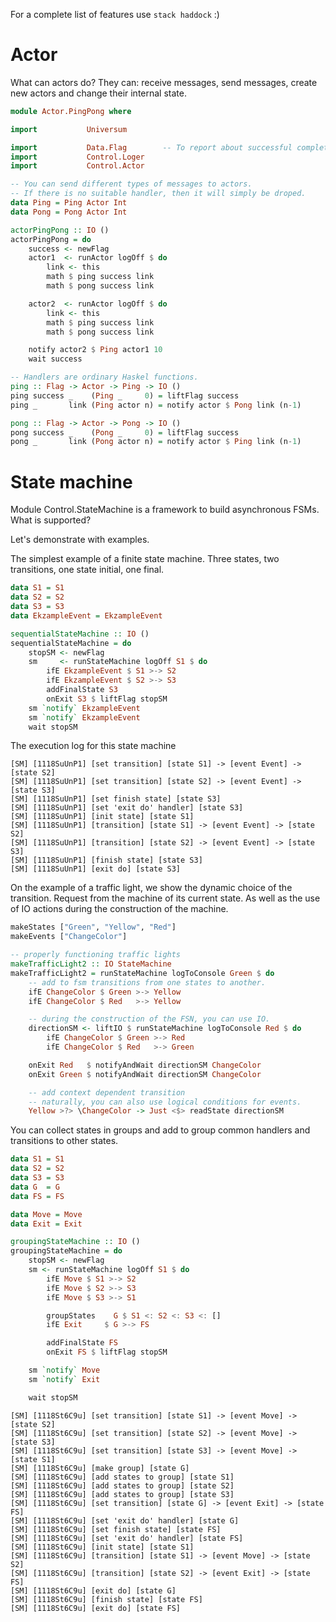 For a complete list of features use `stack haddock` :) 

# Actor

What can actors do? They can: receive messages, send messages, create new actors and change their internal state.

```haskell
module Actor.PingPong where

import           Universum

import           Data.Flag        -- To report about successful completion.
import           Control.Loger
import           Control.Actor

-- You can send different types of messages to actors.
-- If there is no suitable handler, then it will simply be droped.
data Ping = Ping Actor Int
data Pong = Pong Actor Int

actorPingPong :: IO ()
actorPingPong = do
    success <- newFlag
    actor1  <- runActor logOff $ do
        link <- this
        math $ ping success link
        math $ pong success link

    actor2  <- runActor logOff $ do
        link <- this
        math $ ping success link
        math $ pong success link

    notify actor2 $ Ping actor1 10
    wait success

-- Handlers are ordinary Haskel functions.
ping :: Flag -> Actor -> Ping -> IO ()
ping success _    (Ping _     0) = liftFlag success
ping _       link (Ping actor n) = notify actor $ Pong link (n-1)

pong :: Flag -> Actor -> Pong -> IO ()
pong success _    (Pong _     0) = liftFlag success
pong _       link (Pong actor n) = notify actor $ Ping link (n-1)

```

# State machine

Module Control.StateMachine is a framework to build asynchronous FSMs. What is supported?

Let's demonstrate with examples.

The simplest example of a finite state machine. Three states, two transitions, one state initial, one final.

```haskell
data S1 = S1
data S2 = S2
data S3 = S3
data EkzampleEvent = EkzampleEvent

sequentialStateMachine :: IO ()
sequentialStateMachine = do
    stopSM <- newFlag
    sm     <- runStateMachine logOff S1 $ do
        ifE EkzampleEvent $ S1 >-> S2
        ifE EkzampleEvent $ S2 >-> S3
        addFinalState S3
        onExit S3 $ liftFlag stopSM
    sm `notify` EkzampleEvent
    sm `notify` EkzampleEvent
    wait stopSM
```

The execution log for this state machine

```
[SM] [1118SuUnP1] [set transition] [state S1] -> [event Event] -> [state S2]
[SM] [1118SuUnP1] [set transition] [state S2] -> [event Event] -> [state S3]
[SM] [1118SuUnP1] [set finish state] [state S3]
[SM] [1118SuUnP1] [set 'exit do' handler] [state S3]
[SM] [1118SuUnP1] [init state] [state S1]
[SM] [1118SuUnP1] [transition] [state S1] -> [event Event] -> [state S2]
[SM] [1118SuUnP1] [transition] [state S2] -> [event Event] -> [state S3]
[SM] [1118SuUnP1] [finish state] [state S3]
[SM] [1118SuUnP1] [exit do] [state S3]
```

On the example of a traffic light, we show the dynamic choice of the transition.
Request from the machine of its current state.
As well as the use of IO actions during the construction of the machine.

```haskell
makeStates ["Green", "Yellow", "Red"]
makeEvents ["ChangeColor"]

-- properly functioning traffic lights
makeTrafficLight2 :: IO StateMachine
makeTrafficLight2 = runStateMachine logToConsole Green $ do
    -- add to fsm transitions from one states to another.
    ifE ChangeColor $ Green >-> Yellow
    ifE ChangeColor $ Red   >-> Yellow

    -- during the construction of the FSN, you can use IO.
    directionSM <- liftIO $ runStateMachine logToConsole Red $ do
        ifE ChangeColor $ Green >-> Red
        ifE ChangeColor $ Red   >-> Green

    onExit Red   $ notifyAndWait directionSM ChangeColor
    onExit Green $ notifyAndWait directionSM ChangeColor

    -- add context dependent transition
    -- naturally, you can also use logical conditions for events.
    Yellow >?> \ChangeColor -> Just <$> readState directionSM
```

You can collect states in groups and add to group common handlers and transitions to other states.

```haskell
data S1 = S1
data S2 = S2
data S3 = S3
data G  = G
data FS = FS

data Move = Move
data Exit = Exit

groupingStateMachine :: IO ()
groupingStateMachine = do
    stopSM <- newFlag
    sm <- runStateMachine logOff S1 $ do
        ifE Move $ S1 >-> S2
        ifE Move $ S2 >-> S3
        ifE Move $ S3 >-> S1

        groupStates    G $ S1 <: S2 <: S3 <: []
        ifE Exit     $ G >-> FS

        addFinalState FS
        onExit FS $ liftFlag stopSM

    sm `notify` Move
    sm `notify` Exit

    wait stopSM
```

```
[SM] [1118St6C9u] [set transition] [state S1] -> [event Move] -> [state S2]
[SM] [1118St6C9u] [set transition] [state S2] -> [event Move] -> [state S3]
[SM] [1118St6C9u] [set transition] [state S3] -> [event Move] -> [state S1]
[SM] [1118St6C9u] [make group] [state G]
[SM] [1118St6C9u] [add states to group] [state S1]
[SM] [1118St6C9u] [add states to group] [state S2]
[SM] [1118St6C9u] [add states to group] [state S3]
[SM] [1118St6C9u] [set transition] [state G] -> [event Exit] -> [state FS]
[SM] [1118St6C9u] [set 'exit do' handler] [state G]
[SM] [1118St6C9u] [set finish state] [state FS]
[SM] [1118St6C9u] [set 'exit do' handler] [state FS]
[SM] [1118St6C9u] [init state] [state S1]
[SM] [1118St6C9u] [transition] [state S1] -> [event Move] -> [state S2]
[SM] [1118St6C9u] [transition] [state S2] -> [event Exit] -> [state FS]
[SM] [1118St6C9u] [exit do] [state G]
[SM] [1118St6C9u] [finish state] [state FS]
[SM] [1118St6C9u] [exit do] [state FS]
```